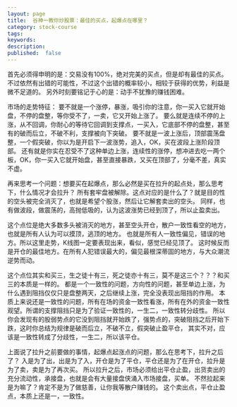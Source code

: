 ```yaml
---
layout: page
title:  谷神一教你炒股票：最佳的买点，起爆点在哪里？
category: stock-course
tags:
keywords:
description:
published:  false
---
```


首先必须得申明的是：交易没有100%，绝对完美的买点，但是却有最佳的买点。
不过依然有出错的可能性，不过这个出错的概率较小，相较于获得的优势，利益是微不足道的。
另外时刻要铭记于心的是：动手不犹豫的赚钱困难。

市场的走势特征：
要不就是一个涨停，暴涨，吸引你的注意，你一买入它就开始盘，不停的盘整，等你受不了，一卖，它又开始上涨了。
要么就是连续不停的上涨，从不回调，你耐心的等待它回调到支撑点，一买入，它底部不停的盘整，甚至有的破而后立，不破不利，支撑被向下突破。
要不就是一波上涨后，顶部震荡盘整，一个假突破，你以为是开启下一波涨势，追入，OK，买在波段上涨阶段顶部。
还有就是你实在忍受不了这种单边上涨，连续性的涨停，想冲进去吃一两个板，OK，你一买入它就开始盘，甚至直接暴跌，又买在顶部了，分毫不差，真实不虚。

再来思考一个问题：想要买在起爆点，那么必然是买在拉升的起点处，那么思考下，什么情况才会拉升？
所有套牢盘被解除。这点对应的是什么了？就是目的性的空头被完全消灭了，也就是希望个股涨，然后让它解套卖出的空头。
同样，也有做波段，做震荡的，高抛低吸的，认为这波涨势已经到顶了，所以止盈卖出。

这个点位是绝大多数多头被消灭的地方，甚至空头开仓，散户一致性看空的地方，也就是所有人认为可以摸顶，逃顶的地方。
也就是所有人一致性偏见，错误的地方。所以这里走势，K线图一定要表现出来，看似，感觉已经见顶了。
这时候反而是开仓的最佳地方。在所有人犯错误最大的，偏见最根深蒂固的地方，与大众潮流逆势而动。

这个点位其实和买三，生之徒十有三，死之徒亦十有三，莫不是这三个？？？和买三的本质是一样的。
都是一个一致性的问题，方向性的问题，甚至单边上涨，为什么遇到阻挡仅仅只是盘整两天，之后继续上涨，完全没表现出阻挡的作用。
本质上来说还是一致性的问题，所有在场的资金一致性看涨，所有在外的资金一致性观望。所谓的支撑阻挡只是为了验证一致性的，一生二，一致性转分歧性。
所以你会发现有的股弱势点的它没到阻挡就开始跌了，强势点的，突破阻挡之后开始下跌，这时你总结为规律是破而后立，不破不立，假突破止盈平仓，
其实不对，应该是一致性转成了分歧性，一生二，所以该平仓。

上面说了拉升之前要做的事情，起爆点起涨点的问题，那么在思考下，拉升之后了？
入是为了出，出是为了入，开仓是为了平仓，平仓还是为了在开仓，拉升是为了卖，卖是为了再次买。
所以拉升之后，市场必须给出平仓止盈，出货卖出的充分流动性，承接盘，也就是会有大量接盘侠涌入市场接盘，买单。
不然拉起来是为嘛了？肯定不是为了做慈善，让你我等散户赚钱的。
这个卖出点，平仓止盈点，本质上还是一，一致性。






















